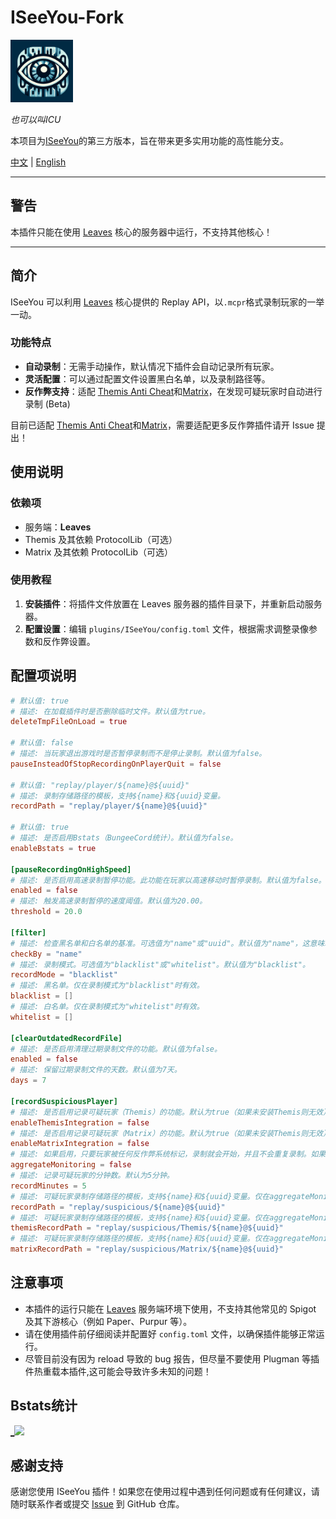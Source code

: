 # ISeeYou-Fork

<img alt="logo" height="100" src=".github/logo/logo.png" title="logo" width="100"/>

_也可以叫ICU_

本项目为[ISeeYou](https://github.com/MC-XiaoHei/ISeeYou)的第三方版本，旨在带来更多实用功能的高性能分支。

[中文](README_CN.md) | [English](README.MD)

---

## 警告

本插件只能在使用 [Leaves](https://leavesmc.org/) 核心的服务器中运行，不支持其他核心！

---

## 简介

ISeeYou 可以利用 [Leaves](https://leavesmc.org/) 核心提供的 Replay API，以`.mcpr`格式录制玩家的一举一动。

### 功能特点

- **自动录制**：无需手动操作，默认情况下插件会自动记录所有玩家。
- **灵活配置**：可以通过配置文件设置黑白名单，以及录制路径等。
- **反作弊支持**：适配 [Themis Anti Cheat](https://www.spigotmc.org/resources/themis-anti-cheat-1-17-1-20-bedrock-support-paper-compatibility-free-optimized.90766/)和[Matrix](https://matrix.rip/)，在发现可疑玩家时自动进行录制 (Beta)

目前已适配 [Themis Anti Cheat](https://www.spigotmc.org/resources/themis-anti-cheat-1-17-1-20-bedrock-support-paper-compatibility-free-optimized.90766/)和[Matrix](https://matrix.rip/)，需要适配更多反作弊插件请开 Issue 提出！

## 使用说明

### 依赖项

- 服务端：**Leaves**
- Themis 及其依赖 ProtocolLib（可选）
- Matrix 及其依赖 ProtocolLib（可选）

### 使用教程

1. **安装插件**：将插件文件放置在 Leaves 服务器的插件目录下，并重新启动服务器。
2. **配置设置**：编辑 `plugins/ISeeYou/config.toml` 文件，根据需求调整录像参数和反作弊设置。

## 配置项说明

```toml
# 默认值: true
# 描述: 在加载插件时是否删除临时文件。默认值为true。
deleteTmpFileOnLoad = true

# 默认值: false
# 描述: 当玩家退出游戏时是否暂停录制而不是停止录制。默认值为false。
pauseInsteadOfStopRecordingOnPlayerQuit = false

# 默认值: "replay/player/${name}@${uuid}"
# 描述: 录制存储路径的模板，支持${name}和${uuid}变量。
recordPath = "replay/player/${name}@${uuid}"

# 默认值: true
# 描述: 是否启用Bstats（BungeeCord统计）。默认值为false。
enableBstats = true

[pauseRecordingOnHighSpeed]
# 描述: 是否启用高速录制暂停功能。此功能在玩家以高速移动时暂停录制。默认值为false。
enabled = false
# 描述: 触发高速录制暂停的速度阈值。默认值为20.00。
threshold = 20.0

[filter]
# 描述: 检查黑名单和白名单的基准。可选值为"name"或"uuid"。默认值为"name"，这意味着玩家的名称填写在下面的黑名单和白名单中。
checkBy = "name"
# 描述: 录制模式。可选值为"blacklist"或"whitelist"。默认值为"blacklist"。
recordMode = "blacklist"
# 描述: 黑名单。仅在录制模式为"blacklist"时有效。
blacklist = []
# 描述: 白名单。仅在录制模式为"whitelist"时有效。
whitelist = []

[clearOutdatedRecordFile]
# 描述: 是否启用清理过期录制文件的功能。默认值为false。
enabled = false
# 描述: 保留过期录制文件的天数。默认值为7天。
days = 7

[recordSuspiciousPlayer]
# 描述: 是否启用记录可疑玩家（Themis）的功能。默认为true（如果未安装Themis则无效）。
enableThemisIntegration = false
# 描述: 是否启用记录可疑玩家（Matrix）的功能。默认为true（如果未安装Themis则无效）。
enableMatrixIntegration = false
# 描述: 如果启用，只要玩家被任何反作弊系统标记，录制就会开始，并且不会重复录制。如果禁用，混合标记可能导致重复录制。
aggregateMonitoring = false
# 描述: 记录可疑玩家的分钟数。默认为5分钟。
recordMinutes = 5
# 描述: 可疑玩家录制存储路径的模板，支持${name}和${uuid}变量。仅在aggregateMonitoring = true时有意义。
recordPath = "replay/suspicious/${name}@${uuid}"
# 描述: 可疑玩家录制存储路径的模板，支持${name}和${uuid}变量。仅在aggregateMonitoring = true时有意义。
themisRecordPath = "replay/suspicious/Themis/${name}@${uuid}"
# 描述: 可疑玩家录制存储路径的模板，支持${name}和${uuid}变量。仅在aggregateMonitoring = true时有意义。
matrixRecordPath = "replay/suspicious/Matrix/${name}@${uuid}"

```

## 注意事项

- 本插件的运行只能在 [Leaves](https://leavesmc.top/) 服务端环境下使用，不支持其他常见的 Spigot 及其下游核心（例如 Paper、Purpur 等）。
- 请在使用插件前仔细阅读并配置好 `config.toml` 文件，以确保插件能够正常运行。
- 尽管目前没有因为 reload 导致的 bug 报告，但尽量不要使用 Plugman 等插件热重载本插件,这可能会导致许多未知的问题！

## Bstats统计
[_![](https://bstats.org/signatures/bukkit/ISeeYou-Fork.svg)](https://bstats.org/plugin/bukkit/ISeeYou-Fork/21068)


## 感谢支持

感谢您使用 ISeeYou 插件！如果您在使用过程中遇到任何问题或有任何建议，请随时联系作者或提交 [Issue](https://github.com/Xavier-MC/ISeeYou) 到 GitHub 仓库。
